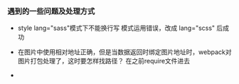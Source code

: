 ### 遇到的一些问题及处理方式
 - style lang="sass"模式下不能换行写
   模式运用错误，改成 lang="scss" 后成功
   
 - 在图片中使用相对地址正确，但是当数据返回时绑定图片地址时，webpack对图片打包处理了，这时要怎样找路径？
   在之前require文件进去
   
 - 